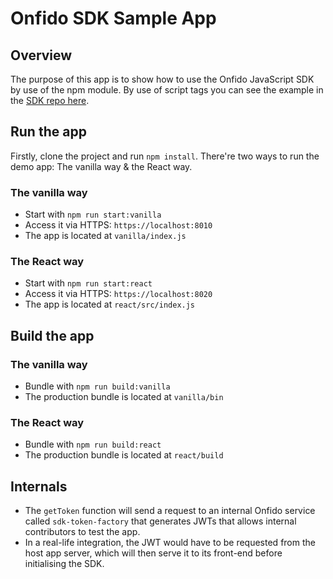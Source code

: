 # Onfido SDK Sample App

## Overview

The purpose of this app is to show how to use the Onfido JavaScript SDK by use of the npm module.
By use of script tags you can see the example in the
[SDK repo here](https://github.com/onfido/onfido-sdk-ui).

## Run the app

Firstly, clone the project and run `npm install`. There're two ways to run the demo app:
The vanilla way & the React way.

### The vanilla way

- Start with `npm run start:vanilla`
- Access it via HTTPS: `https://localhost:8010`
- The app is located at `vanilla/index.js`

### The React way

- Start with `npm run start:react`
- Access it via HTTPS: `https://localhost:8020`
- The app is located at `react/src/index.js`

## Build the app

### The vanilla way

- Bundle with `npm run build:vanilla`
- The production bundle is located at `vanilla/bin`

### The React way

- Bundle with `npm run build:react`
- The production bundle is located at `react/build`

## Internals

- The `getToken` function will send a request to an internal Onfido service
  called `sdk-token-factory` that generates JWTs that allows internal contributors to test the app.
- In a real-life integration, the JWT would have to be requested from the host app server,
  which will then serve it to its front-end before initialising the SDK.
